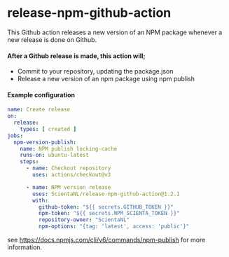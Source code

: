 # release-npm-github-action
This Github action releases a new version of an NPM package whenever a new release is done on Github.

#### After a Github release is made, this action will;
- Commit to your repository, updating the package.json
- Release a new version of an npm package using npm publish

#### Example configuration
```yaml
name: Create release
on:
  release:
    types: [ created ]
jobs:
  npm-version-publish:
    name: NPM publish locking-cache
    runs-on: ubuntu-latest
    steps:
      - name: Checkout repository
        uses: actions/checkout@v3

      - name: NPM version release
        uses: ScientaNL/release-npm-github-action@1.2.1
        with:
          github-token: "${{ secrets.GITHUB_TOKEN }}"
          npm-token: "${{ secrets.NPM_SCIENTA_TOKEN }}"
          repository-owner: "ScientaNL"
          npm-options: "{tag: 'latest', access: 'public'}"
```
see https://docs.npmjs.com/cli/v6/commands/npm-publish for more information.
